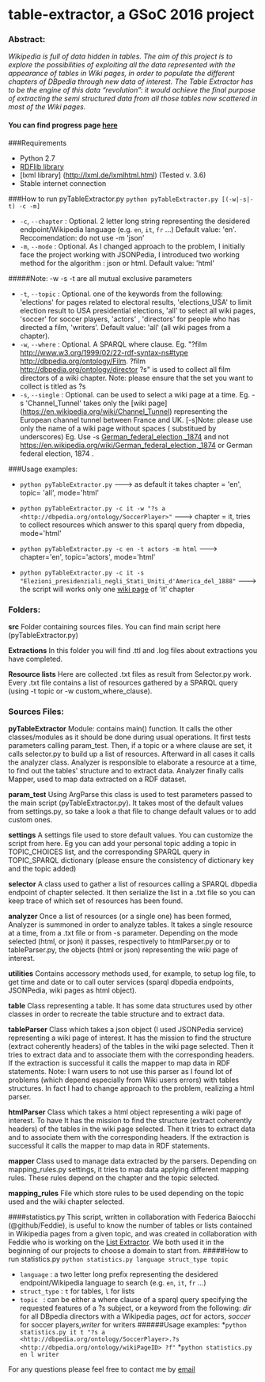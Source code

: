 # table-extractor, a GSoC 2016 project
### Abstract:
 _Wikipedia is full of data hidden in tables. The aim of this project is to explore the possibilities of exploiting all the data represented with the appearance of tables in Wiki pages, in order to populate the different chapters of DBpedia through new data of interest. The Table Extractor has to be the engine of this data “revolution”: it would achieve the final purpose of extracting the semi structured data from all those tables now scattered in most of the Wiki pages._


#### You can find progress page [here](https://github.com/dbpedia/extraction-framework/wiki/GSoC_2016_Progress_Simone)

###Requirements
* Python 2.7
* [RDFlib library](http://rdflib.readthedocs.io/en/stable/gettingstarted.html)
* [lxml library] (http://lxml.de/lxmlhtml.html) (Tested v. 3.6)
* Stable internet connection

###How to run pyTableExtractor.py
`python pyTableExtractor.py [(-w|-s|-t) -c -m]`

* `-c`, `--chapter` : Optional. 2 letter long string representing the desidered endpoint/Wikipedia language (e.g. `en`, `it`, `fr` ...) Default value: 'en'. Reccomendation: do not use  -m 'json'  
* `-m`, `--mode` : Optional. As I changed approach to the problem, I initially face the project working with JSONPedia, I introduced two working method for the algorithm : json or html. Default value: 'html'

#####Note: -w -s -t are all mutual exclusive parameters  

* `-t`, `--topic` : Optional. one of the keywords from the following: 'elections' for pages related to electoral results, 'elections_USA' to limit election result to USA presidential elections, 'all' to select all wiki pages, 'soccer' for soccer players, 'actors' , 'directors' for people who has directed a film, 'writers'. Default value: 'all' (all wiki pages from a chapter).
* `-w`, `--where` : Optional. A SPARQL where clause. Eg. "?film <http://www.w3.org/1999/02/22-rdf-syntax-ns#type> <http://dbpedia.org/ontology/Film>.  ?film <http://dbpedia.org/ontology/director> ?s" is used to collect all film directors of a wiki chapter. Note: please ensure that the set you want to collect is titled as ?s
* `-s`, `--single` : Optional. can be used to select a wiki page at a time. Eg. -s 'Channel_Tunnel' takes only the [wiki page] (https://en.wikipedia.org/wiki/Channel_Tunnel) representing the European channel tunnel between France and UK. [-s]Note: please use only the name of a wiki page without spaces ( substitued by underscores) Eg. Use -s [German_federal_election,_1874](https://en.wikipedia.org/wiki/German_federal_election,_1874) and not https://en.wikipedia.org/wiki/German_federal_election,_1874 or German federal election, 1874 .

###Usage examples: 
* `python pyTableExtractor.py` ---> as default it takes chapter = 'en', topic= 'all', mode='html'

* `python pyTableExtractor.py -c it -w "?s a <http://dbpedia.org/ontology/SoccerPlayer>"` ---> chapter = it, tries to collect resources which answer to this sparql query from dbpedia, mode='html'

* `python pyTableExtractor.py -c en -t actors -m html` ---> chapter='en', topic='actors', mode='html'

* `python pyTableExtractor.py -c it -s "Elezioni_presidenziali_negli_Stati_Uniti_d'America_del_1888"` ---> the script will works only one [wiki page](https://it.wikipedia.org/wiki/Elezioni_presidenziali_negli_Stati_Uniti_d%27America_del_1888) of 'it' chapter 


### Folders:
**src** Folder containing sources files. You can find main script here (pyTableExtractor.py)

**Extractions** In this folder you will find .ttl and .log files about extractions you have completed.

**Resource lists** Here are collected .txt files as result from Selector.py work. Every .txt file contains a list of resources gathered by a SPARQL query (using -t topic or -w custom_where_clause). 

### Sources Files:

**pyTableExtractor** Module: contains main() function. It calls the other classes/modules as it should be done during usual operations. It first tests parameters calling param_test. Then, if a topic or a where clause are set, it calls selector.py to build up a list of resources. Afterward in all cases it calls the analyzer class. Analyzer is responsible to elaborate a resource at a time, to find out the tables' structure and to extract data. Analyzer finally calls Mapper, used to map data extracted on a RDF dataset. 
 
**param_test** Using ArgParse this class is used to test parameters passed to the main script (pyTableExtractor.py). It takes most of the default values from settings.py, so take a look a that file to change default values or to add custom ones.

**settings** A settings file used to store default values. You can customize the script from here. Eg you can add your personal topic adding a topic in TOPIC_CHOICES list, and the corresponding SPARQL query in TOPIC_SPARQL dictionary (please ensure the consistency of dictionary key and the topic added)

**selector** A class used to gather a list of resources calling a SPARQL dbpedia endpoint of chapter selected. It then serialize the list in a .txt file so you can keep trace of which set of resources has been found.   

**analyzer** Once a list of resources (or a single one) has been formed, Analyzer is summoned in order to analyze tables. It takes a single resource at a time, from a .txt file or from -s parameter. Depending on the mode selected (html, or json) it passes, respectively to htmlParser.py or to tableParser.py, the objects (html or json) representing the wiki page of interest.
 
**utilities** Contains accessory methods used, for example, to setup log file, to get time and date or to call outer services (sparql dbpedia endpoints, JSONPedia, wiki pages as html object).

**table** Class representing a table. It has some data structures used by other classes in order to recreate the table structure and to extract data.

**tableParser** Class which takes a json object (I used JSONPedia service) representing a wiki page of interest. It has the mission to find the structure (extract coherently headers) of the tables in the wiki page selected. Then it tries to extract data and to associate them with the corresponding headers. If the extraction is successful it calls the mapper to map data in RDF statements. Note: I warn users to not use this parser as I found lot of problems (which depend especially from Wiki users errors) with tables structures. In fact I had to change approach to the problem, realizing a html parser.

**htmlParser** Class which takes a html object representing a wiki page of interest. To have It has the mission to find the structure (extract coherently headers) of the tables in the wiki page selected. Then it tries to extract data and to associate them with the corresponding headers. If the extraction is successful it calls the mapper to map data in RDF statements.

**mapper** Class used to manage data extracted by the parsers. Depending on mapping_rules.py settings, it tries to map data applying different mapping rules. These rules depend on the chapter and the topic selected. 

**mapping_rules** File which store rules to be used depending on the topic used and the wiki chapter selected.




####statistics.py
This script, written in collaboration with Federica Baiocchi (@github/Feddie), is useful to know the number of tables or lists contained in Wikipedia pages from a given topic, and was created in collaboration with Feddie who is working on the [List Extractor](https://github.com/dbpedia/list-extractor). We both used it in the beginning of our projects to choose a domain to start from.
#####How to run statistics.py
`python statistics.py language struct_type topic`
* `language` : a two letter long prefix representing the desidered endpoint/Wikipedia language to search (e.g. `en`, `it`, `fr` ...)
* `struct_type` : `t` for tables, `l` for lists
* `topic ` : can be either a where clause of a sparql query specifying the requested features of a ?s subject, or a keyword from the following: _dir_ for all DBpedia directors with a Wikipedia pages,  _act_ for actors, _soccer_ for soccer players,_writer_ for writers
######Usage examples: 
*`python statistics.py it t "?s a <http://dbpedia.org/ontology/SoccerPlayer>.?s <http://dbpedia.org/ontology/wikiPageID> ?f"`
*`python statistics.py en l writer`


For any questions please feel free to contact me by [email](papalini.simone.an@gmail.com)